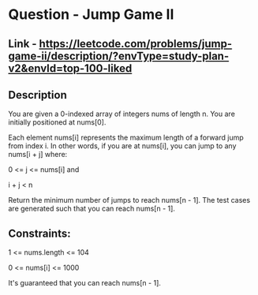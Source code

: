 # Question - Jump Game II

## Link - https://leetcode.com/problems/jump-game-ii/description/?envType=study-plan-v2&envId=top-100-liked

## Description

You are given a 0-indexed array of integers nums of length n. You are initially positioned at nums[0].

Each element nums[i] represents the maximum length of a forward jump from index i. In other words, if you are at nums[i], you can jump to any nums[i + j] where:

0 <= j <= nums[i] and

i + j < n

Return the minimum number of jumps to reach nums[n - 1]. The test cases are generated such that you can reach nums[n - 1].

## Constraints:

1 <= nums.length <= 104

0 <= nums[i] <= 1000

It's guaranteed that you can reach nums[n - 1].
